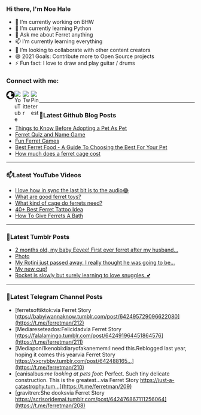 ### Hi there, I'm Noe Hale

- 🔭 I’m currently working on BHW
- 🌱 I’m currently learning Python
- 💬 Ask me about Ferret anything
- 📫 I’m currently learning everything
- 🔭 I’m looking to collaborate with other content creators
- 😄 2021 Goals: Contribute more to Open Source projects
- ⚡ Fun fact: I love to draw and play guitar / drums

### Connect with me:

[<img align="left" alt="ferretvoice.com" width="22px" src="https://raw.githubusercontent.com/iconic/open-iconic/master/svg/globe.svg" />](https://ferretvoice.com)
[<img align="left" alt="YouTube" width="22px" src="https://cdn.jsdelivr.net/npm/simple-icons@v3/icons/youtube.svg" />](https://www.youtube.com/channel/UCk665XTfaMLVwFVWUmgnDiw)
[<img align="left" alt="Twitter" width="22px" src="https://cdn.jsdelivr.net/npm/simple-icons@v3/icons/twitter.svg" />](https://twitter.com/voiceferret)
[<img align="left" alt="Pinterest" width="22px" src="https://cdn.jsdelivr.net/npm/simple-icons@v3/icons/pinterest.svg" />](https://www.pinterest.com/voiceferret/)

<br />

---
### 🔭Latest Github Blog Posts
<!-- GITHUB:START -->
- [Things to Know Before Adopting a Pet As Pet](http://noehale.github.io/things-to-know-before-adopting-a-pet-as-pet/)
- [Ferret Quiz and Name Game](http://noehale.github.io/ferret-quiz/)
- [Fun Ferret Games](http://noehale.github.io/fun-ferret-games/)
- [Best Ferret Food - A Guide To Choosing the Best For Your Pet](http://noehale.github.io/best-ferret-food/)
- [How much does a ferret cage cost](http://noehale.github.io/how-much-does-a-ferret-cage-cost/)
<!-- GITHUB:END -->
---
### 📫Latest YouTube Videos

<!-- YOUTUBE:START -->
- [I love how in sync the last bit is to the audio😂](https://www.youtube.com/watch?v=WHBeGHwSlGY)
- [What are good ferret toys?](https://www.youtube.com/watch?v=tPxRilBzc0s)
- [What kind of cage do ferrets need?](https://www.youtube.com/watch?v=xzz6hC3sR5A)
- [40+ Best Ferret Tattoo Idea](https://www.youtube.com/watch?v=KIKqduR6Xcs)
- [How To Give Ferrets A Bath](https://www.youtube.com/watch?v=A0nwywkhTSg)
<!-- YOUTUBE:END -->

---
### 📝Latest Tumblr Posts

<!-- TUMBLR:START -->
- [2 months old, my baby Eevee! First ever ferret after my husband...](https://come-forth-into-the-light.tumblr.com/post/642503295494193152)
- [Photo](https://come-forth-into-the-light.tumblr.com/post/642480646765346816)
- [My Rotini just passed away. I really thought he was going to be...](https://come-forth-into-the-light.tumblr.com/post/642457965650149376)
- [My new cup!](https://come-forth-into-the-light.tumblr.com/post/642412690065801216)
- [Rocket is slowly but surely learning to love snuggles. 💕](https://come-forth-into-the-light.tumblr.com/post/642390025427976192)
<!-- TUMBLR:END -->
---
### 📝Latest Telegram Channel Posts

<!-- TELEGRAM:START -->
- [ferretsoftiktok:via Ferret Story https://babyiwannaknow.tumblr.com/post/642495729096622080](https://t.me/ferretman/212)
- [Mediareseteados:Felicidadvia Ferret Story https://falalamingo.tumblr.com/post/642491964451864576](https://t.me/ferretman/211)
- [Mediaponi1kenobi:diaryofakanemem:I need this.Reblogged last year, hoping it comes this yearvia Ferret Story https://xxcrybby.tumblr.com/post/642488165...](https://t.me/ferretman/210)
- [canisalbus:*me looking at pets foot*: Perfect. Such tiny delicate construction. This is the greatest...via Ferret Story https://just-a-catastrophy.tum...](https://t.me/ferretman/209)
- [gravitren:She dooksvia Ferret Story https://scrisoridemai.tumblr.com/post/642476867111256064](https://t.me/ferretman/208)
<!-- TELEGRAM:END -->
